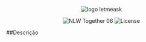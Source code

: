 <p align = center><img src="https://github.com/rocketseat-education/nlw-06-reactjs/blob/master/.github/logo.svg" alt = "logo letmeask"></p>
<p align="center">
  <img src="https://img.shields.io/static/v1?label=NLW&message=06&color=8257E5&labelColor=000000" alt="NLW Together 06" />

  <img  src="https://img.shields.io/static/v1?label=license&message=MIT&color=8257E5&labelColor=000000" alt="License">   
</p>

##Descrição
